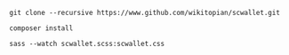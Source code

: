 

`git clone --recursive https://www.github.com/wikitopian/scwallet.git`

`composer install`

`sass --watch scwallet.scss:scwallet.css`
